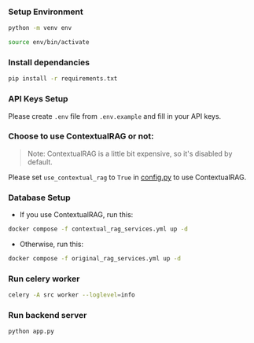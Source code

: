 ### Setup Environment

```bash
python -m venv env

source env/bin/activate
```

### Install dependancies

```bash
pip install -r requirements.txt
```

### API Keys Setup

Please create `.env` file from `.env.example` and fill in your API keys.

### Choose to use ContextualRAG or not:

> Note: ContextualRAG is a little bit expensive, so it's disabled by default.

Please set `use_contextual_rag` to `True` in [config.py](config.py) to use ContextualRAG.

### Database Setup

-   If you use ContextualRAG, run this:

```bash
docker compose -f contextual_rag_services.yml up -d
```

-   Otherwise, run this:

```bash
docker compose -f original_rag_services.yml up -d
```

### Run celery worker

```bash
celery -A src worker --loglevel=info
```

### Run backend server

```bash
python app.py
```
